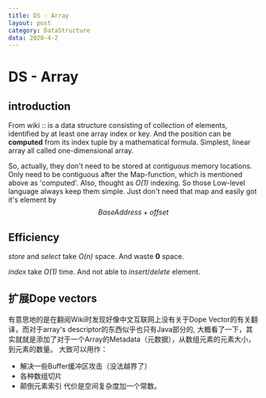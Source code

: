 ```yaml
---
title: DS - Array
layout: post
category: DataStructure
data: 2020-4-2
---
```


# DS - Array

## introduction 

From wiki :: is a data structure consisting of collection of elements, identified by at least one array index or key.
And the position can be **computed** from its index tuple by a mathematical formula.
Simplest, linear array all called one-dimensional array.

So, actually, they don't need to be stored at contiguous memory locations.
Only need to be contiguous after the Map-function, which is mentioned above as 'computed'.
Also, thought as _O(1)_ indexing.
So those Low-level language always keep them simple.
Just don't need that map and easily got it's element by 
$$
BaseAddress+offset
$$

## Efficiency

_store_ and _select_ take _O(n)_ space.
And waste **0** space.

_index_ take _O(1)_ time.
And not able to _insert_/_delete_ element.

## 扩展Dope vectors

有意思地的是在翻阅Wiki时发现好像中文互联网上没有关于Dope Vector的有关翻译，而对于array's descriptor的东西似乎也只有Java部分的,
大概看了一下，其实就就是添加了对于一个Array的Metadata（元数据），从数组元素的元素大小，到元素的数量。
大致可以用作：
- 解决一些Buffer缓冲区攻击（没法越界了）
- 各种数组切片
- 颠倒元素索引
代价是空间复杂度加一个常数。